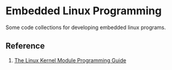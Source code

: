 # Embedded Linux Programming

Some code collections for developing embedded linux programs.

## Reference

1. [The Linux Kernel Module Programming Guide](https://sysprog21.github.io/lkmpg/)
